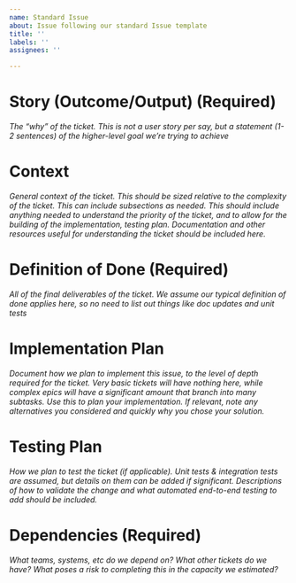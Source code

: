 ```yaml
---
name: Standard Issue
about: Issue following our standard Issue template
title: ''
labels: ''
assignees: ''

---
```


# Story (Outcome/Output) (Required)
*The “why” of the ticket. This is not a user story per say, but a statement (1-2 sentences) of the higher-level goal we’re trying to achieve*

# Context
*General context of the ticket. This should be sized relative to the complexity of the ticket. This can include subsections as needed. This should include anything needed to understand the priority of the ticket, and to allow for the building of the implementation, testing plan. Documentation and other resources useful for understanding the ticket should be included here.*

# Definition of Done (Required)
*All of the final deliverables of the ticket. We assume our typical definition of done applies here, so no need to list out things like doc updates and unit tests*

# Implementation Plan
*Document how we plan to implement this issue, to the level of depth required for the ticket. Very basic tickets will have nothing here, while complex epics will have a significant amount that branch into many subtasks. Use this to plan your implementation. If relevant, note any alternatives you considered and quickly why you chose your solution.*

# Testing Plan
*How we plan to test the ticket (if applicable). Unit tests & integration tests are assumed, but details on them can be added if significant. Descriptions of how to validate the change and what automated end-to-end testing to add should be included.*

# Dependencies (Required)
*What teams, systems, etc do we depend on? What other tickets do we have? What poses a risk to completing this in the capacity we estimated?*
